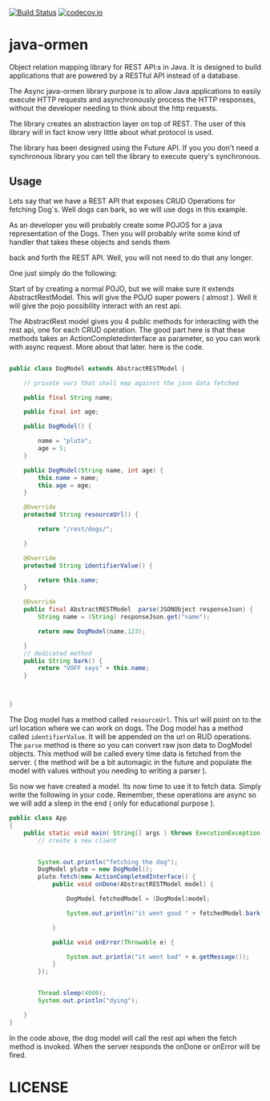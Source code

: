 [![Build Status](https://travis-ci.org/code-brewery/untappd.svg?branch=master)](https://travis-ci.org/code-brewery/java-ormen)
[![codecov.io](http://codecov.io/github/code-brewery/java-ormen/coverage.svg?branch=master)](http://codecov.io/github/code-brewery/java-ormen?branch=master)
# java-ormen
Object relation mapping library for REST API:s in Java. It is designed to build applications that are powered by a RESTful API instead of a database. 

The Async java-ormen library purpose is to allow Java applications to easily execute HTTP requests and asynchronously process the HTTP responses, without the developer needing to think about the http requests. 

The library creates an abstraction layer on top of REST. The user of this library will in fact know very little about what protocol is used. 

The library has been designed using the Future API. If you you don't need a synchronous library you can tell the library to execute query's synchronous.  




## Usage

Lets say that we have a REST API that exposes CRUD Operations for fetching Dog´s. Well dogs can bark, so we will use dogs in this example.
 
As an developer you will probably create some POJOS for a java representation of the Dogs. Then you will probably write some kind of handler that takes these objects and sends them

back and forth the REST API. Well, you will not need to do that any longer. 


One just simply do the following:
 
Start of by creating a normal POJO, but we will make sure it extends AbstractRestModel. This will give the POJO super powers ( almost ).  Well it will give the pojo possibility interact with an rest api. 
 
The AbstractRest model gives you  4 public methods for interacting with the rest api, one for each CRUD operation. The good part here is that these methods takes an ActionCompletedinterface as parameter, so you can work with async request. More about that later. here is the code.


```java

public class DogModel extends AbstractRESTModel {

    // private vars that shall map against the json data fetched

    public final String name;

    public final int age;

    public DogModel() {

        name = "pluto";
        age = 5;
    }

    public DogModel(String name, int age) {
        this.name = name;
        this.age = age;
    }

    @Override
    protected String resourceUrl() {

        return "/rest/dogs/";

    }

    @Override
    protected String identifierValue() {

        return this.name;
    }

    @Override
    public final AbstractRESTModel  parse(JSONObject responseJson) {
        String name = (String) responseJson.get("name");

        return new DogModel(name,123);

    }
    // dedicated method
    public String bark() {
        return "VOFF says" + this.name;
    }



}
```


The Dog model has a method called ```resourceUrl```. This url will point on to the url location where we can work on dogs. The Dog model has a method called  ```identifierValue```. It will be appended on the url on RUD operations. The ```parse``` method is there so you can convert raw json data to DogModel objects. This method will be called every time data is fetched from the server. ( the method will be a bit automagic in the future and populate the model with values without you needing to writing a parser ).


So now we have created a model. Its now time to use it to fetch data. Simply write the following in your code. Remember, these operations are async so we will add a sleep in the end ( only for educational purpose ).


```java
public class App
{
    public static void main( String[] args ) throws ExecutionException, InterruptedException, IOException {
        // create a new client


        System.out.println("fetching the dog");
        DogModel pluto = new DogModel();
        pluto.fetch(new ActionCompletedInterface() {
            public void onDone(AbstractRESTModel model) {

                DogModel fetchedModel = (DogModel)model;

                System.out.println("it went good " + fetchedModel.bark());

            }

            public void onError(Throwable e) {

                System.out.println("it went bad" + e.getMessage());
            }
        });


        Thread.sleep(4000);
        System.out.println("dying");

    }
}
```

In the code above, the dog model will call the rest api when the fetch method is invoked. When the server responds the onDone or onError will be fired.



# LICENSE
